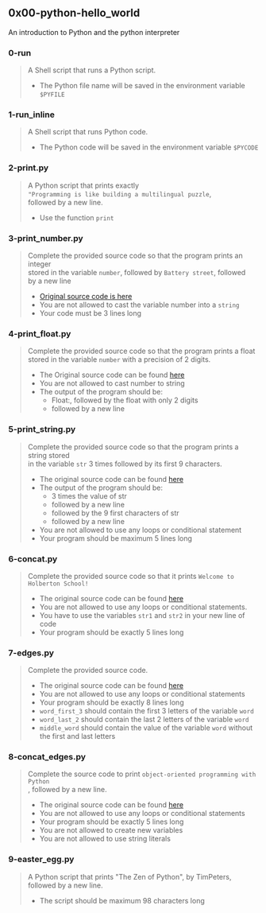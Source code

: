 ## 0x00-python-hello_world
An introduction to Python and the python interpreter

### 0-run
> A Shell script that runs a Python script.
> * The Python file name will be saved in the environment variable `$PYFILE`

### 1-run_inline
> A Shell script that runs Python code.
> * The Python code will be saved in the environment variable `$PYCODE`

### 2-print.py
> A Python script that prints exactly  
> `"Programming is like building a multilingual puzzle`,  
>  followed by a new line.
> * Use the function `print`

### 3-print_number.py
> Complete the provided source code so that the program prints an integer  
> stored  in the variable `number`, followed by `Battery street`, followed  
> by a new line
> * [Original source code is
> here](https://github.com/holbertonschool/0x00.py/blob/master/3-print_number.py)
> * You are not allowed to cast the variable number into a `string`
> * Your code must be 3 lines long

### 4-print_float.py
> Complete the provided source code so that the program prints a float  
> stored  in the variable `number` with a precision of 2 digits.
> * The Original source code can be found
> [here](https://github.com/holbertonschool/0x00.py/blob/master/4-print_float.py)
> * You are not allowed to cast number to string
> * The output of the program should be:
>   * Float:, followed by the float with only 2 digits
>   * followed by a new line

### 5-print_string.py
> Complete the provided source code so that the program prints a string stored  
> in the variable `str` 3 times followed by its first 9 characters.
> * The original source code can be found
> [here](https://github.com/holbertonschool/0x00.py/blob/master/5-print_string.py)
> * The output of the program should be:
>   * 3 times the value of str
>   * followed by a new line
>   * followed by the 9 first characters of str
>   * followed by a new line
> * You are not allowed to use any loops or conditional statement
> * Your program should be maximum 5 lines long

### 6-concat.py
> Complete the provided source code so that it prints `Welcome to Holberton
> School!`
> * The original source code can be found
> [here](https://github.com/holbertonschool/0x00.py/blob/master/6-concat.py)
> * You are not allowed to use any loops or conditional statements.
> * You have to use the variables `str1` and `str2` in your new line of code
> * Your program should be exactly 5 lines long

### 7-edges.py
> Complete the provided source code.
> * The original source code can be found
> [here](https://github.com/holbertonschool/0x00.py/blob/master/7-edges.py)
> * You are not allowed to use any loops or conditional statements
> * Your program should be exactly 8 lines long
> * `word_first_3` should contain the first 3 letters of the variable `word`
> * `word_last_2` should contain the last 2 letters of the variable `word`
> * `middle_word` should contain the value of the variable `word` without  
> the first and last letters

### 8-concat_edges.py
> Complete the  source code to print `object-oriented programming with Python`  
> , followed by a new line.
> * The original source code can be found
> [here](https://github.com/holbertonschool/0x00.py/blob/master/8-concat_edges.py)
> * You are not allowed to use any loops or conditional statements
> * Your program should be exactly 5 lines long
> * You are not allowed to create new variables
> * You are not allowed to use string literals

### 9-easter_egg.py
> A Python script that prints "The Zen of Python", by TimPeters,  
> followed by a new line.
> * The script should be maximum 98 characters long 
